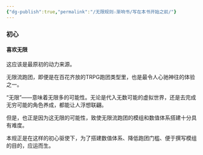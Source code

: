 ```yaml
---
{"dg-publish":true,"permalink":"/无限规则☆渐响书/写在本书开始之前/"}
---
```


### 初心

#### 喜欢无限

这应该是最原初的动力来源。

无限流跑团，即便是在百花齐放的TRPG跑团类型里，也是最令人心驰神往的体验之一。

“无限”——意味着无限多的可能性。无论是代入无数可能的虚拟世界，还是去完成无穷可能的角色养成，都能让人浮想联翩。

但是，也正是因为这无限的可能性，致使无限流跑团的模组和数值体系搭建十分具有难度。

本规正是在这样的初心驱使下，为了搭建数值体系、降低跑团门槛、便于撰写模组的目的，应运而生。
